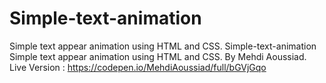 # Simple-text-animation
Simple text appear animation using HTML and CSS.
Simple-text-animation
Simple text appear animation using HTML and CSS.
By Mehdi Aoussiad.
Live Version : https://codepen.io/MehdiAoussiad/full/bGVjGqo
